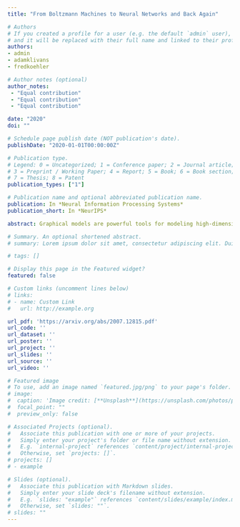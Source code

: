 ```yaml
---
title: "From Boltzmann Machines to Neural Networks and Back Again"

# Authors
# If you created a profile for a user (e.g. the default `admin` user), write the username (folder name) here 
# and it will be replaced with their full name and linked to their profile.
authors:
- admin
- adamklivans
- fredkoehler

# Author notes (optional)
author_notes:
 - "Equal contribution"
 - "Equal contribution"
 - "Equal contribution"

date: "2020"
doi: ""

# Schedule page publish date (NOT publication's date).
publishDate: "2020-01-01T00:00:00Z"

# Publication type.
# Legend: 0 = Uncategorized; 1 = Conference paper; 2 = Journal article;
# 3 = Preprint / Working Paper; 4 = Report; 5 = Book; 6 = Book section;
# 7 = Thesis; 8 = Patent
publication_types: ["1"]

# Publication name and optional abbreviated publication name.
publication: In *Neural Information Processing Systems*
publication_short: In *NeurIPS*

abstract: Graphical models are powerful tools for modeling high-dimensional data, but learning graphical models in the presence of latent variables is well-known to be difficult. In this work we give new results for learning Restricted Boltzmann Machines, probably the most well-studied class of latent variable models. Our results are based on new connections to learning two-layer neural networks under ℓ∞ bounded input; for both problems, we give nearly optimal results under the conjectured hardness of sparse parity with noise. Using the connection between RBMs and feedforward networks, we also initiate the theoretical study of supervised RBMs [Hinton, 2012], a version of neural-network learning that couples distributional assumptions induced from the underlying graphical model with the architecture of the unknown function class. We then give an algorithm for learning a natural class of supervised RBMs with better runtime than what is possible for its related class of networks without distributional assumptions.

# Summary. An optional shortened abstract.
# summary: Lorem ipsum dolor sit amet, consectetur adipiscing elit. Duis posuere tellus ac convallis placerat. Proin tincidunt magna sed ex sollicitudin condimentum.

# tags: []

# Display this page in the Featured widget?
featured: false

# Custom links (uncomment lines below)
# links:
# - name: Custom Link
#   url: http://example.org

url_pdf: 'https://arxiv.org/abs/2007.12815.pdf'
url_code: ''
url_dataset: ''
url_poster: ''
url_project: ''
url_slides: ''
url_source: ''
url_video: ''

# Featured image
# To use, add an image named `featured.jpg/png` to your page's folder. 
# image:
#  caption: 'Image credit: [**Unsplash**](https://unsplash.com/photos/pLCdAaMFLTE)'
#  focal_point: ""
#  preview_only: false

# Associated Projects (optional).
#   Associate this publication with one or more of your projects.
#   Simply enter your project's folder or file name without extension.
#   E.g. `internal-project` references `content/project/internal-project/index.md`.
#   Otherwise, set `projects: []`.
# projects: []
# - example

# Slides (optional).
#   Associate this publication with Markdown slides.
#   Simply enter your slide deck's filename without extension.
#   E.g. `slides: "example"` references `content/slides/example/index.md`.
#   Otherwise, set `slides: ""`.
# slides: ""
---
```

